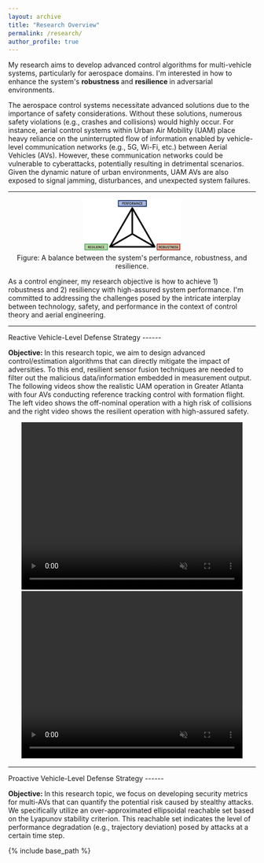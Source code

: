 ```yaml
---
layout: archive
title: "Research Overview"
permalink: /research/
author_profile: true
---
```


My research aims to develop advanced control algorithms for multi-vehicle systems, particularly for aerospace domains. 
I'm interested in how to enhance the system's <strong> robustness </strong> and <strong> resilience </strong> in adversarial environments. 

The aerospace control systems necessitate advanced solutions due to the importance of safety considerations. 
Without these solutions, numerous safety violations (e.g., crashes and collisions) would highly occur. For instance, aerial control systems within Urban Air Mobility (UAM) place heavy reliance on the uninterrupted flow of information enabled by vehicle-level communication networks (e.g., 5G, Wi-Fi, etc.) between Aerial Vehicles (AVs). 
However, these communication networks could be vulnerable to cyberattacks, potentially resulting in detrimental scenarios. 
Given the dynamic nature of urban environments, UAM AVs are also exposed to signal jamming, disturbances, and unexpected system failures. 

<hr>  
<div style="text-align:center;">
  <img src="/images/Diagram.png" alt="MAS" style="width:40%">
  <figcaption> Figure: A balance between the system's performance, robustness, and resilience. </figcaption>
</div>

As a control engineer, my research objective is how to achieve 1) robustness and 2) resiliency with high-assured system performance. 
I'm committed to addressing the challenges posed by the intricate interplay between technology, safety, and performance in the context of control theory and aerial engineering. 

<hr>
Reactive Vehicle-Level Defense Strategy
------
<p> <strong> Objective: </strong> In this research topic, we aim to design advanced control/estimation algorithms that can directly mitigate the impact of adversities. To this end, resilient sensor fusion techniques are needed to filter out the malicious data/information embedded in measurement output. The following videos show the realistic UAM operation in Greater Atlanta with four AVs conducting reference tracking control with formation flight. The left video shows the off-nominal operation with a high risk of collisions and the right video shows the resilient operation with high-assured safety. </p>

<div align="center">
  <video width="450" height="340" autoplay loop muted>
  <source src ="/images/FDI_Off_Nominal.mp4" type="video/mp4">
  </video>
  <video width="450" height="340" autoplay loop muted>
  <source src ="/images/FDI_Resilient.mp4" type="video/mp4">
  </video>
</div>

<hr>
Proactive Vehicle-Level Defense Strategy
------
<p> <strong> Objective: </strong> In this research topic, we focus on developing security metrics for multi-AVs that can quantify the potential risk caused by stealthy attacks. We specifically utilize an over-approximated ellipsoidal reachable set based on the Lyapunov stability criterion. This reachable set indicates the level of performance degradation (e.g., trajectory deviation) posed by attacks at a certain time step.
  

<script>
function myFunction1() {
  var dots = document.getElementById("dots");
  var moreText = document.getElementById("more");
  var btnText = document.getElementById("myBtn");

  if (dots.style.display === "none") {
    dots.style.display = "inline";
    btnText.innerHTML = "Read more +"; 
    moreText.style.display = "none";
  } else {
    dots.style.display = "none";
    btnText.innerHTML = "Read less -"; 
    moreText.style.display = "inline";
  }
}
</script>

{% include base_path %}




